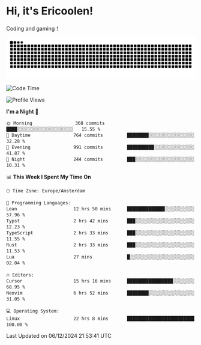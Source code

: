 # Hi, it's Ericoolen!
Coding and gaming！

<picture>
  <source media="(prefers-color-scheme: dark)" srcset="https://raw.githubusercontent.com/Eric-Song-Nop/Eric-Song-Nop/output/github-contribution-grid-snake-dark.svg">
  <source media="(prefers-color-scheme: light)" srcset="https://raw.githubusercontent.com/Eric-Song-Nop/Eric-Song-Nop/output/github-contribution-grid-snake.svg">
  <img alt="github contribution grid snake animation" src="https://raw.githubusercontent.com/Eric-Song-Nop/Eric-Song-Nop/output/github-contribution-grid-snake.svg">
</picture>

<!--START_SECTION:waka-->
![Code Time](http://img.shields.io/badge/Code%20Time-1%2C642%20hrs%209%20mins-blue)

![Profile Views](http://img.shields.io/badge/Profile%20Views-2-blue)

**I'm a Night 🦉** 

```text
🌞 Morning                368 commits         ████░░░░░░░░░░░░░░░░░░░░░   15.55 % 
🌆 Daytime                764 commits         ████████░░░░░░░░░░░░░░░░░   32.28 % 
🌃 Evening                991 commits         ██████████░░░░░░░░░░░░░░░   41.87 % 
🌙 Night                  244 commits         ███░░░░░░░░░░░░░░░░░░░░░░   10.31 % 
```


📊 **This Week I Spent My Time On** 

```text
🕑︎ Time Zone: Europe/Amsterdam

💬 Programming Languages: 
Lean                     12 hrs 50 mins      ██████████████░░░░░░░░░░░   57.96 % 
Typst                    2 hrs 42 mins       ███░░░░░░░░░░░░░░░░░░░░░░   12.23 % 
TypeScript               2 hrs 33 mins       ███░░░░░░░░░░░░░░░░░░░░░░   11.55 % 
Rust                     2 hrs 33 mins       ███░░░░░░░░░░░░░░░░░░░░░░   11.53 % 
Lua                      27 mins             █░░░░░░░░░░░░░░░░░░░░░░░░   02.04 % 

🔥 Editors: 
Cursor                   15 hrs 16 mins      █████████████████░░░░░░░░   68.95 % 
Neovim                   6 hrs 52 mins       ████████░░░░░░░░░░░░░░░░░   31.05 % 

💻 Operating System: 
Linux                    22 hrs 8 mins       █████████████████████████   100.00 % 
```


 Last Updated on 06/12/2024 21:53:41 UTC
<!--END_SECTION:waka-->

